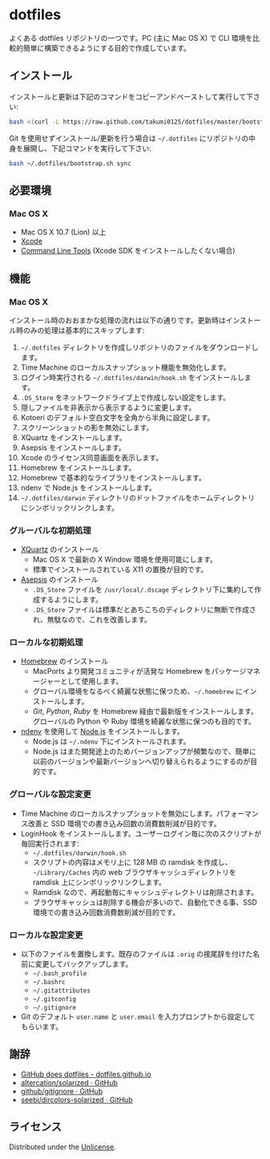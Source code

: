 dotfiles
========

よくある dotfiles リポジトリの一つです。PC (主に Mac OS X) で CLI 環境を比較的簡単に構築できるようにする目的で作成しています。

インストール
------------

インストールと更新は下記のコマンドをコピーアンドペーストして実行して下さい:

```bash
bash <(curl -L https://raw.github.com/takumi0125/dotfiles/master/bootstrap.sh)
```

Git を使用せずインストール/更新を行う場合は `~/.dotfiles` にリポジトリの中身を展開し、下記コマンドを実行して下さい:

```bash
bash ~/.dotfiles/bootstrap.sh sync
```

必要環境
--------

### Mac OS X

* Mac OS X 10.7 (Lion) 以上
* [Xcode](http://itunes.apple.com/en/app/xcode/id497799835)
* [Command Line Tools](http://developer.apple.com/xcode/) (Xcode SDK をインストールしたくない場合)

機能
----

### Mac OS X

インストール時のおおまかな処理の流れは以下の通りです。更新時はインストール時のみの処理は基本的にスキップします:

1. `~/.dotfiles` ディレクトリを作成しリポジトリのファイルをダウンロードします。
2. Time Machine のローカルスナップショット機能を無効化します。
3. ログイン時実行される `~/.dotfiles/darwin/hook.sh` をインストールします。
4. `.DS_Store` をネットワークドライブ上で作成しない設定をします。
5. 隠しファイルを非表示から表示するように変更します。
6. Kotoeri のデフォルト空白文字を全角から半角に設定します。
7. スクリーンショットの影を無効にします。
8. XQuartz をインストールします。
9. Asepsis をインストールします。
10. Xcode のライセンス同意画面を表示します。
11. Homebrew をインストールします。
12. Homebrew で基本的なライブラリをインストールします。
13. ndenv で Node.js をインストールします。
14. `~/.dotfiles/darwin` ディレクトリのドットファイルをホームディレクトリにシンボリックリンクします。

### グルーバルな初期処理

* [XQuartz](http://xquartz.macosforge.org/landing/) のインストール
    * Mac OS X で最新の X Window 環境を使用可能にします。
    * 標準でインストールされている X11 の置換が目的です。
* [Asepsis](http://asepsis.binaryage.com/) のインストール
    * `.DS_Store` ファイルを `/usr/local/.dscage` ディレクトリ下に集約して作成するようにします。
    * `.DS_Store` ファイルは標準だとあちこちのディレクトリに無断で作成され、無駄なので、これを改善します。

### ローカルな初期処理

* [Homebrew](http://mxcl.github.io/homebrew/) のインストール
    * MacPorts より開発コミュニティが活発な Homebrew をパッケージマネージャーとして使用します。
    * グローバル環境をなるべく綺麗な状態に保つため、`~/.homebrew` にインストールします。
    * *Git*, *Python*, *Ruby* を Homebrew 経由で最新版をインストールします。グローバルの Python や Ruby 環境を綺麗な状態に保つのも目的です。
* [ndenv](https://github.com/ryuone/ndenv) を使用して [Node.js](http://nodejs.org/) をインストールします。
    * Node.js は `~/.ndenv` 下にインストールされます。
    * Node.js はまた開発途上のためバージョンアップが頻繁なので、簡単に以前のバージョンや最新バージョンへ切り替えられるようにするのが目的です。

### グローバルな設定変更

* Time Machine のローカルスナップショットを無効にします。パフォーマンス改善と SSD 環境での書き込み回数の消費数削減が目的です。
* LoginHook をインストールします。ユーザーログイン毎に次のスクリプトが毎回実行されます:
    * `~/.dotfiles/darwin/hook.sh`
    * スクリプトの内容はメモリ上に 128 MB の ramdisk を作成し、`~/Library/Caches` 内の web ブラウザキャッシュディレクトリを ramdisk 上にシンボリックリンクします。
    * Ramdisk なので、再起動毎にキャッシュディレクトリは削除されます。
    * ブラウザキャッシュは削除する機会が多いので、自動化できる事、SSD 環境での書き込み回数消費数削減が目的です。

### ローカルな設定変更

* 以下のファイルを置換します。既存のファイルは `.orig` の接尾辞を付けた名前に変更してバックアップします。
    * `~/.bash_profile`
    * `~/.bashrc`
    * `~/.gitattributes`
    * `~/.gitconfig`
    * `~/.gitignore`
* Git のデフォルト `user.name` と `user.email` を入力プロンプトから設定してもらいます。

謝辞
----

* [GitHub does dotfiles - dotfiles.github.io](http://dotfiles.github.io/)
* [altercation/solarized · GitHub](https://github.com/altercation/solarized)
* [github/gitignore · GitHub](https://github.com/github/gitignore)
* [seebi/dircolors-solarized · GitHub](https://github.com/seebi/dircolors-solarized)

ライセンス
----------

Distributed under the [Unlicense](http://unlicense.org/).
